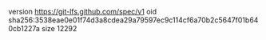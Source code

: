 version https://git-lfs.github.com/spec/v1
oid sha256:3538eae0e01f74d3a8cdea29a79597ec9c114cf6a70b2c5647f01b640cb1227a
size 12292
